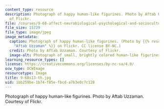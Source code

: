 ```yaml
---
content_type: resource
description: Photograph of happy human-like figurines. Photo by Aftab Uzzaman. Courtesy
  of Flickr.
file: /courses/9-68-affect-neurobiological-psychological-and-sociocultural-counterparts-of-feelings-spring-2013/1bb259be1b74f85efbcda7b3e0c7c128_9-68s13-th.jpg
file_size: 15729
file_type: image/jpeg
image_metadata:
  caption: Photograph of happy human-like figurines. (Photo by {{% resource_link "13c9d65f-b587-4c3a-8c1a-ed0987326a59"
    "Aftab Uzzaman" %}} on Flickr. CC license BY-NC.)
  credit: Photo by Aftab Uzzaman. Courtesy of Flickr.
  image-alt: Photograph of small, brightly colored human-like figurines.
learning_resource_types: []
license: https://creativecommons.org/licenses/by-nc-sa/4.0/
ocw_type: OCWImage
resourcetype: Image
title: 9-68s13-th.jpg
uid: 1bb259be-1b74-f85e-fbcd-a7b3e0c7c128
---
```

Photograph of happy human-like figurines. Photo by Aftab Uzzaman. Courtesy of Flickr.